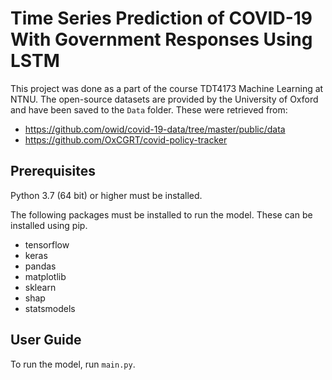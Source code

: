 # Time Series Prediction of COVID-19 With Government Responses Using LSTM
This project was done as a part of the course TDT4173 Machine Learning at NTNU.
The open-source datasets are provided by the University of Oxford and have been saved to the `Data` folder. 
These were retrieved from:
- https://github.com/owid/covid-19-data/tree/master/public/data
- https://github.com/OxCGRT/covid-policy-tracker

## Prerequisites
Python 3.7 (64 bit) or higher must be installed.

The following packages must be installed to run the model. These can be installed using pip.
- tensorflow
- keras
- pandas
- matplotlib
- sklearn
- shap
- statsmodels

## User Guide
To run the model, run `main.py`.
